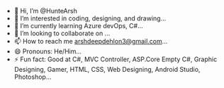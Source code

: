 - 👋 Hi, I’m @HunteArsh
- 👀 I’m interested in coding, designing, and drawing...
- 🌱 I’m currently learning Azure devOps, C#...
- 💞️ I’m looking to collaborate on ...
- 📫 How to reach me arshdeepdehlon3@gmail.com...
- 😄 Pronouns: He/Him...
- ⚡ Fun fact: Good at C#, MVC Controller, ASP.Core Empty C#, Graphic Designing, Gamer, HTML, CSS, Web Designing, Android Studio, Photoshop...

<!---
HunteArsh/HunteArsh is a ✨ special ✨ repository because its `README.md` (this file) appears on your GitHub profile.
You can click the Preview link to take a look at your changes.
--->
